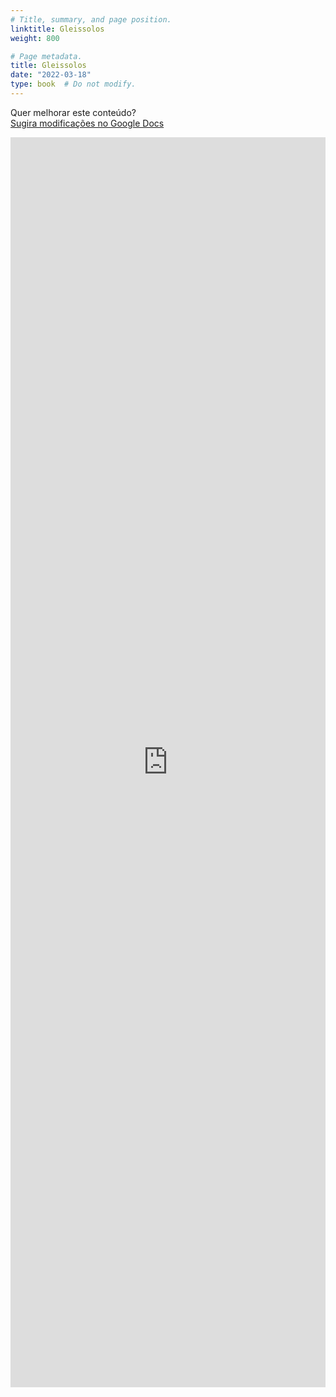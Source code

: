 ```yaml
---
# Title, summary, and page position.
linktitle: Gleissolos
weight: 800

# Page metadata.
title: Gleissolos
date: "2022-03-18"
type: book  # Do not modify.
---
```


Quer melhorar este conteúdo?<br>
[<i class="fa fa-edit" aria-hidden="true"></i> Sugira modificações no Google Docs][edit]

[edit]: https://docs.google.com/document/d/15N-tUjx41sO7GVyzW0V3VXx6skPX8U2i2fLeSO5ipAg/edit?usp=sharing

<iframe frameborder="0" style="width: 100%; height: 2000px" src="https://docs.google.com/document/d/e/2PACX-1vSp76ajHDFbA0NrvHf-UwYdoezIjUAptuIsqVara8h_Llj97gNm0nAqVESHZyn-YiGsFZaqCoCPzm8n/pub?embedded=true"></iframe>

